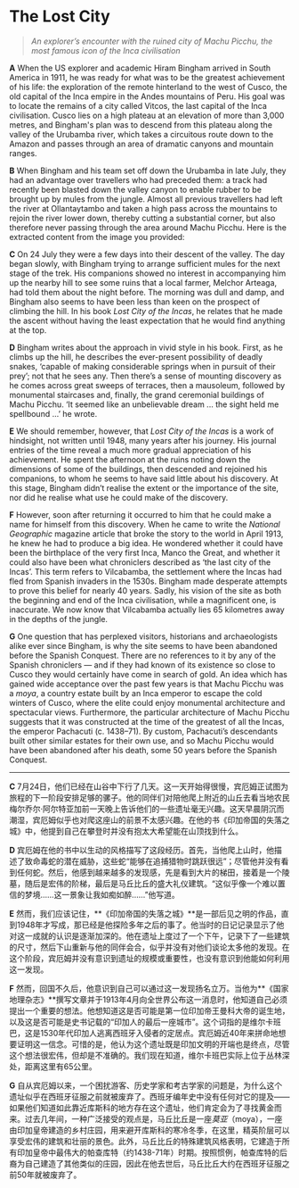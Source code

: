 # The Lost City

> *An explorer’s encounter with the ruined city of Machu Picchu, the most famous icon of the Inca civilisation*

**A**
When the US explorer and academic Hiram Bingham arrived in South America in 1911, he was ready for what was to be the greatest achievement of his life: the exploration of the remote hinterland to the west of Cusco, the old capital of the Inca empire in the Andes mountains of Peru. His goal was to locate the remains of a city called Vitcos, the last capital of the Inca civilisation. Cusco lies on a high plateau at an elevation of more than 3,000 metres, and Bingham's plan was to descend from this plateau along the valley of the Urubamba river, which takes a circuitous route down to the Amazon and passes through an area of dramatic canyons and mountain ranges.

**B**
When Bingham and his team set off down the Urubamba in late July, they had an advantage over travellers who had preceded them: a track had recently been blasted down the valley canyon to enable rubber to be brought up by mules from the jungle. Almost all previous travellers had left the river at Ollantaytambo and taken a high pass across the mountains to rejoin the river lower down, thereby cutting a substantial corner, but also therefore never passing through the area around Machu Picchu.
Here is the extracted content from the image you provided:

**C**
On 24 July they were a few days into their descent of the valley. The day began slowly, with Bingham trying to arrange sufficient mules for the next stage of the trek. His companions showed no interest in accompanying him up the nearby hill to see some ruins that a local farmer, Melchor Arteaga, had told them about the night before. The morning was dull and damp, and Bingham also seems to have been less than keen on the prospect of climbing the hill. In his book *Lost City of the Incas*, he relates that he made the ascent without having the least expectation that he would find anything at the top.

**D**
Bingham writes about the approach in vivid style in his book. First, as he climbs up the hill, he describes the ever-present possibility of deadly snakes, ‘capable of making considerable springs when in pursuit of their prey’; not that he sees any. Then there’s a sense of mounting discovery as he comes across great sweeps of terraces, then a mausoleum, followed by monumental staircases and, finally, the grand ceremonial buildings of Machu Picchu. ‘It seemed like an unbelievable dream ... the sight held me spellbound ...’ he wrote.

**E**
We should remember, however, that *Lost City of the Incas* is a work of hindsight, not written until 1948, many years after his journey. His journal entries of the time reveal a much more gradual appreciation of his achievement. He spent the afternoon at the ruins noting down the dimensions of some of the buildings, then descended and rejoined his companions, to whom he seems to have said little about his discovery. At this stage, Bingham didn’t realise the extent or the importance of the site, nor did he realise what use he could make of the discovery.

**F**
However, soon after returning it occurred to him that he could make a name for himself from this discovery. When he came to write the *National Geographic* magazine article that broke the story to the world in April 1913, he knew he had to produce a big idea. He wondered whether it could have been the birthplace of the very first Inca, Manco the Great, and whether it could also have been what chroniclers described as ‘the last city of the Incas’. This term refers to Vilcabamba, the settlement where the Incas had fled from Spanish invaders in the 1530s. Bingham made desperate attempts to prove this belief for nearly 40 years. Sadly, his vision of the site as both the beginning and end of the Inca civilisation, while a magnificent one, is inaccurate. We now know that Vilcabamba actually lies 65 kilometres away in the depths of the jungle.

**G**
One question that has perplexed visitors, historians and archaeologists alike ever since Bingham, is why the site seems to have been abandoned before the Spanish Conquest. There are no references to it by any of the Spanish chroniclers — and if they had known of its existence so close to Cusco they would certainly have come in search of gold. An idea which has gained wide acceptance over the past few years is that Machu Picchu was a *moya*, a country estate built by an Inca emperor to escape the cold winters of Cusco, where the elite could enjoy monumental architecture and spectacular views. Furthermore, the particular architecture of Machu Picchu suggests that it was constructed at the time of the greatest of all the Incas, the emperor Pachacuti (c. 1438–71). By custom, Pachacuti’s descendants built other similar estates for their own use, and so Machu Picchu would have been abandoned after his death, some 50 years before the Spanish Conquest.

---

**C**
7月24日，他们已经在山谷中下行了几天。这一天开始得很慢，宾厄姆正试图为旅程的下一阶段安排足够的骡子。他的同伴们对陪他爬上附近的山丘去看当地农民梅尔乔尔·阿尔特亚加前一天晚上告诉他们的一些遗址毫无兴趣。这天早晨阴沉而潮湿，宾厄姆似乎也对爬这座山的前景不太感兴趣。在他的书《印加帝国的失落之城》中，他提到自己在攀登时并没有抱太大希望能在山顶找到什么。

**D**
宾厄姆在他的书中以生动的风格描写了这段经历。首先，当他爬上山时，他描述了致命毒蛇的潜在威胁，这些蛇“能够在追捕猎物时跳跃很远”；尽管他并没有看到任何蛇。然后，他感到越来越多的发现感，先是看到大片的梯田，接着是一个陵墓，随后是宏伟的阶梯，最后是马丘比丘的盛大礼仪建筑。“这似乎像一个难以置信的梦境……这一景象让我如痴如醉……”他写道。

**E**
然而，我们应该记住，**《印加帝国的失落之城》**是一部后见之明的作品，直到1948年才写成，那已经是他探险多年之后的事了。他当时的日记记录显示了他对这一成就的认识是逐渐加深的。他在遗址上度过了一个下午，记录下了一些建筑的尺寸，然后下山重新与他的同伴会合，似乎并没有对他们谈论太多他的发现。在这个阶段，宾厄姆并没有意识到遗址的规模或重要性，也没有意识到他能如何利用这一发现。

**F**
然而，回国不久后，他意识到自己可以通过这一发现扬名立万。当他为**《国家地理杂志》**撰写文章并于1913年4月向全世界公布这一消息时，他知道自己必须提出一个重要的想法。他想知道这是否可能是第一位印加帝王曼科大帝的诞生地，以及这是否可能是史书记载的“印加人的最后一座城市”。这个词指的是维尔卡班巴，这是1530年代印加人逃离西班牙入侵者的定居点。宾厄姆近40年来拼命地想要证明这一信念。可惜的是，他认为这个遗址既是印加文明的开端也是终点，尽管这个想法很宏伟，但却是不准确的。我们现在知道，维尔卡班巴实际上位于丛林深处，距离这里有65公里。

**G**
自从宾厄姆以来，一个困扰游客、历史学家和考古学家的问题是，为什么这个遗址似乎在西班牙征服之前就被废弃了。西班牙编年史中没有任何对它的提及——如果他们知道如此靠近库斯科的地方存在这个遗址，他们肯定会为了寻找黄金而来。过去几年间，一种广泛接受的观点是，马丘比丘是一座*莫亚*（moya），一座由印加皇帝建造的乡村庄园，用来避开库斯科的寒冷冬季，在这里，精英阶层可以享受宏伟的建筑和壮丽的景色。此外，马丘比丘的特殊建筑风格表明，它建造于所有印加皇帝中最伟大的帕查库特（约1438-71年）时期。按照惯例，帕查库特的后裔为自己建造了其他类似的庄园，因此在他去世后，马丘比丘大约在西班牙征服之前50年就被废弃了。
